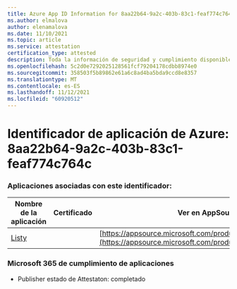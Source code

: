 ```yaml
---
title: Azure App ID Information for 8aa22b64-9a2c-403b-83c1-feaf774c764c
ms.author: elmalova
author: elenamalova
ms.date: 11/10/2021
ms.topic: article
ms.service: attestation
certification_type: attested
description: Toda la información de seguridad y cumplimiento disponible para 8aa22b64-9a2c-403b-83c1-feaf774c764c.
ms.openlocfilehash: 5c2d0e7292025128561fcf79204178cdbb8974e0
ms.sourcegitcommit: 358503f5b89862e61a6c8ad4ba5bda9ccd8e8357
ms.translationtype: MT
ms.contentlocale: es-ES
ms.lasthandoff: 11/12/2021
ms.locfileid: "60920512"
---
```

# <a name="azure-app-id-8aa22b64-9a2c-403b-83c1-feaf774c764c"></a>Identificador de aplicación de Azure: 8aa22b64-9a2c-403b-83c1-feaf774c764c


### <a name="apps-associated-with-this-id"></a>Aplicaciones asociadas con este identificador:
| **Nombre de la aplicación** | **Certificado** | **Ver en AppSource** |
|--------------|---------------|-----------------------|
| [Listy](https://docs.microsoft.com/microsoft-365-app-certification/forward/WA200000798) |  | [https://appsource.microsoft.com/product/office/WA200000798](https://appsource.microsoft.com/product/office/WA200000798) |

### <a name="microsoft-365-app-compliance-status"></a>Microsoft 365 de cumplimiento de aplicaciones
- Publisher estado de Attestaton: completado
